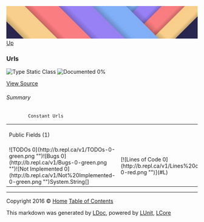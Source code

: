 ![](../Content/LDoc-banner-small.png "")
[Up](../LDoc.md)

### Urls

![Type Static Class](http://b.repl.ca/v1/Type-Static%20Class-blue.png "") ![Documented 0%](http://b.repl.ca/v1/Documented-0%25-red.png "")



[View Source](../LDoc.cs#L12)

###### Summary

            Constant Urls
            

<table style="">
<tr><td>Public   Fields (1)</td>
<td></td>
<td>![Total Lines of Code 0](http://b.repl.ca/v1/Total%20Lines%20of%20Code-0-red.png "")</td>
<td>![Total Documented 0%](http://b.repl.ca/v1/Total%20Documented-0%25-red.png "")</td>
<td>![Total Coverage 0%](http://b.repl.ca/v1/Total%20Coverage-0%25-red.png "")</td></tr>
<tr><td>![TODOs 0](http://b.repl.ca/v1/TODOs-0-green.png "")![Bugs 0](http://b.repl.ca/v1/Bugs-0-green.png "")![Not Implemented 0](http://b.repl.ca/v1/Not%20Implemented-0-green.png "")System.String[]</td>
<td>[![Lines of Code 0](http://b.repl.ca/v1/Lines%20of%20Code-0-red.png "")](#L)</td>
<td>![Documented No](http://b.repl.ca/v1/Documented-No-red.png "")</td>
<td>![Covered No](http://b.repl.ca/v1/Covered-No-red.png "")</td>
</tr>
</table>




---

Copyright 2016 &copy; [Home](../../README.md) [Table of Contents](../../TableOfContents.md)

This markdown was generated by [LDoc](https://github.com/CodeSingularity/LDoc), powered by [LUnit](https://github.com/CodeSingularity/LUnit), [LCore](https://github.com/CodeSingularity/LCore)
